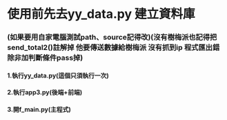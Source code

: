 # 使用前先去yy_data.py 建立資料庫
### (如果要用自家電腦測試path、source記得改)(沒有樹梅派也記得把 send_total2()註解掉 他要傳送數據給樹梅派 沒有抓到ip 程式匯出錯 除非加判斷條件pass掉)


#### 1.執行yy_data.py(這個只須執行一次)
#### 2.執行app3.py(後端+前端)
#### 3.開f_main.py(主程式)
